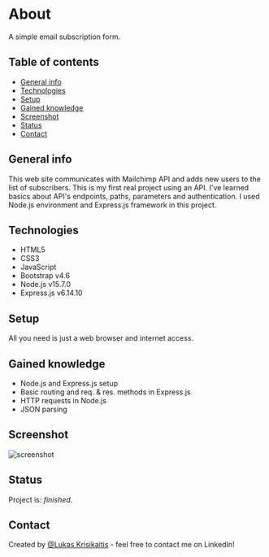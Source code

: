# About

A simple email subscription form.

## Table of contents
* [General info](#general-info)
* [Technologies](#technologies)
* [Setup](#setup)
* [Gained knowledge](#gained-knowledge)
* [Screenshot](#screenshot)
* [Status](#status)
* [Contact](#contact)

## General info
This web site communicates with Mailchimp API and adds new users to the list of subscribers. This is my first real project using an API. I've learned basics about API's endpoints, paths, parameters and authentication. I used Node.js environment and Express.js framework in this project.

## Technologies
* HTML5
* CSS3
* JavaScript
* Bootstrap v4.6
* Node.js v15.7.0
* Express.js v6.14.10

## Setup
All you need is just a web browser and internet access.

## Gained knowledge
* Node.js and Express.js setup
* Basic routing and req. & res. methods in Express.js
* HTTP requests in Node.js
* JSON parsing

## Screenshot
![screenshot](https://user-images.githubusercontent.com/23439837/107152855-facf2600-6972-11eb-8b15-32545937024f.jpg)

## Status
Project is: _finished_.

## Contact
Created by [@Lukas Krisikaitis](https://www.linkedin.com/in/lukas-krisikaitis-44597a1b0/) - feel free to contact me on LinkedIn!
